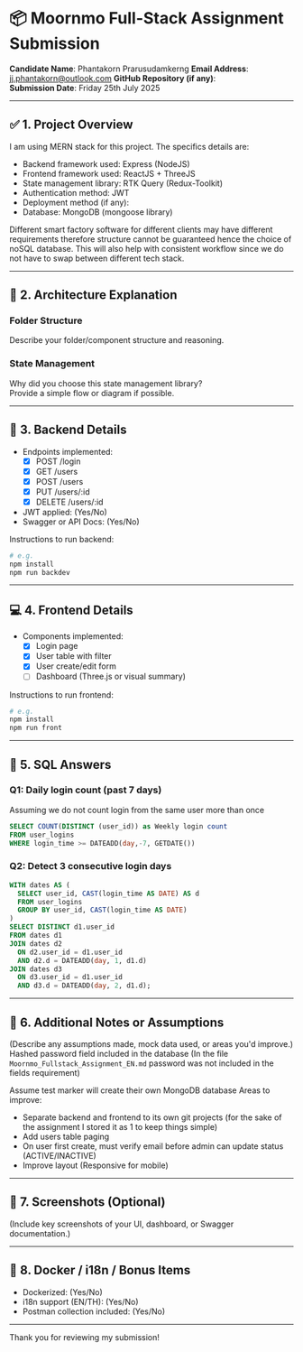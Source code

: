 # 📦 Moornmo Full-Stack Assignment Submission

**Candidate Name**:  Phantakorn Prarusudamkerng
**Email Address**:  jj.phantakorn@outlook.com
**GitHub Repository (if any)**:  
**Submission Date**:  Friday 25th July 2025

---

## ✅ 1. Project Overview

I am using MERN stack for this project. The specifics details are:

- Backend framework used:  Express (NodeJS)
- Frontend framework used:  ReactJS + ThreeJS
- State management library:  RTK Query (Redux-Toolkit)
- Authentication method:  JWT
- Deployment method (if any):  
- Database: MongoDB (mongoose library)

Different smart factory software for different clients may have different requirements therefore structure cannot be guaranteed hence the choice of noSQL database. This will also help with consistent workflow since we do not have to swap between different tech stack.

---

## 🧠 2. Architecture Explanation

### Folder Structure
Describe your folder/component structure and reasoning.

### State Management
Why did you choose this state management library?  
Provide a simple flow or diagram if possible.

---

## 🔐 3. Backend Details

- Endpoints implemented:
  - [x] POST /login
  - [x] GET /users
  - [x] POST /users
  - [x] PUT /users/:id
  - [x] DELETE /users/:id

- JWT applied: (Yes/No)  
- Swagger or API Docs: (Yes/No)  

Instructions to run backend:
```bash
# e.g.
npm install
npm run backdev
```

---

## 💻 4. Frontend Details

- Components implemented:
  - [x] Login page
  - [x] User table with filter
  - [x] User create/edit form
  - [ ] Dashboard (Three.js or visual summary)

Instructions to run frontend:
```bash
# e.g.
npm install
npm run front
```

---

## 🧮 5. SQL Answers

### Q1: Daily login count (past 7 days)

Assuming we do not count login from the same user more than once
```sql
SELECT COUNT(DISTINCT (user_id)) as Weekly login count 
FROM user_logins
WHERE login_time >= DATEADD(day,-7, GETDATE())

```

### Q2: Detect 3 consecutive login days
```sql
WITH dates AS (
  SELECT user_id, CAST(login_time AS DATE) AS d
  FROM user_logins
  GROUP BY user_id, CAST(login_time AS DATE)
)
SELECT DISTINCT d1.user_id
FROM dates d1
JOIN dates d2 
  ON d2.user_id = d1.user_id 
  AND d2.d = DATEADD(day, 1, d1.d)
JOIN dates d3 
  ON d3.user_id = d1.user_id 
  AND d3.d = DATEADD(day, 2, d1.d);

```

---

## 📄 6. Additional Notes or Assumptions

(Describe any assumptions made, mock data used, or areas you'd improve.)
Hashed password field included in the database (In the file `Moornmo_Fullstack_Assignment_EN.md` password was not included in the fields requirement)

Assume test marker will create their own MongoDB database
Areas to improve:
- Separate backend and frontend to its own git projects (for the sake of the assignment I stored it as 1 to keep things simple)
- Add users table paging
- On user first create, must verify email before admin can update status (ACTIVE/INACTIVE)
- Improve layout (Responsive for mobile)

---

## 📸 7. Screenshots (Optional)

(Include key screenshots of your UI, dashboard, or Swagger documentation.)

---

## 📂 8. Docker / i18n / Bonus Items

- Dockerized: (Yes/No)  
- i18n support (EN/TH): (Yes/No)  
- Postman collection included: (Yes/No)  

---

Thank you for reviewing my submission!
